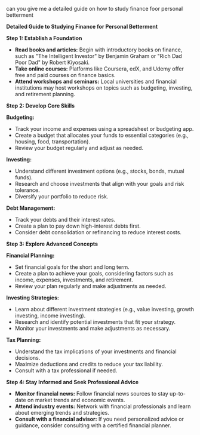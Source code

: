 can you give me a detailed guide on how to study finance foor personal betterment 

**Detailed Guide to Studying Finance for Personal Betterment**

**Step 1: Establish a Foundation**

* **Read books and articles:** Begin with introductory books on finance, such as "The Intelligent Investor" by Benjamin Graham or "Rich Dad Poor Dad" by Robert Kiyosaki.
* **Take online courses:** Platforms like Coursera, edX, and Udemy offer free and paid courses on finance basics.
* **Attend workshops and seminars:** Local universities and financial institutions may host workshops on topics such as budgeting, investing, and retirement planning.

**Step 2: Develop Core Skills**

**Budgeting:**

* Track your income and expenses using a spreadsheet or budgeting app.
* Create a budget that allocates your funds to essential categories (e.g., housing, food, transportation).
* Review your budget regularly and adjust as needed.

**Investing:**

* Understand different investment options (e.g., stocks, bonds, mutual funds).
* Research and choose investments that align with your goals and risk tolerance.
* Diversify your portfolio to reduce risk.

**Debt Management:**

* Track your debts and their interest rates.
* Create a plan to pay down high-interest debts first.
* Consider debt consolidation or refinancing to reduce interest costs.

**Step 3: Explore Advanced Concepts**

**Financial Planning:**

* Set financial goals for the short and long term.
* Create a plan to achieve your goals, considering factors such as income, expenses, investments, and retirement.
* Review your plan regularly and make adjustments as needed.

**Investing Strategies:**

* Learn about different investment strategies (e.g., value investing, growth investing, income investing).
* Research and identify potential investments that fit your strategy.
* Monitor your investments and make adjustments as necessary.

**Tax Planning:**

* Understand the tax implications of your investments and financial decisions.
* Maximize deductions and credits to reduce your tax liability.
* Consult with a tax professional if needed.

**Step 4: Stay Informed and Seek Professional Advice**

* **Monitor financial news:** Follow financial news sources to stay up-to-date on market trends and economic events.
* **Attend industry events:** Network with financial professionals and learn about emerging trends and strategies.
* **Consult with a financial advisor:** If you need personalized advice or guidance, consider consulting with a certified financial planner.

